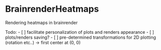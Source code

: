 # BrainrenderHeatmaps
Rendering heatmaps in brainrender


Todo:
    - [ ] facilitate personalization of plots and renders appearance
    - [ ] plots/renders saving?
    - [ ] pre-determined transformations for 2D plotting (rotation etc..) -> first center at (0, 0)